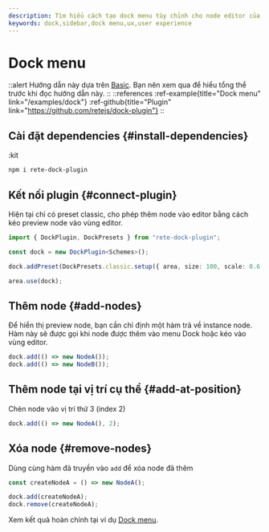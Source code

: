 ```yaml
---
description: Tìm hiểu cách tạo dock menu tùy chỉnh cho node editor của bạn với rete-dock-plugin, và cải thiện trải nghiệm người dùng với hướng dẫn từng bước này
keywords: dock,sidebar,dock menu,ux,user experience
---
```


# Dock menu

::alert
Hướng dẫn này dựa trên [Basic](/docs/guides/basic). Bạn nên xem qua để hiểu tổng thể trước khi đọc hướng dẫn này.
::
::references
:ref-example{title="Dock menu" link="/examples/dock"}
:ref-github{title="Plugin" link="https://github.com/retejs/dock-plugin"}
::

## Cài đặt dependencies {#install-dependencies}

:kit

```bash
npm i rete-dock-plugin
```

## Kết nối plugin {#connect-plugin}

Hiện tại chỉ có preset classic, cho phép thêm node vào editor bằng cách kéo preview node vào vùng editor.

```ts
import { DockPlugin, DockPresets } from "rete-dock-plugin";

const dock = new DockPlugin<Schemes>();

dock.addPreset(DockPresets.classic.setup({ area, size: 100, scale: 0.6 }));

area.use(dock);
```

## Thêm node {#add-nodes}

Để hiển thị preview node, bạn cần chỉ định một hàm trả về instance node. Hàm này sẽ được gọi khi node được thêm vào menu Dock hoặc kéo vào vùng editor.

```ts
dock.add(() => new NodeA());
dock.add(() => new NodeB());
```

## Thêm node tại vị trí cụ thể {#add-at-position}

Chèn node vào vị trí thứ 3 (index 2)

```ts
dock.add(() => new NodeA(), 2);
```

## Xóa node {#remove-nodes}

Dùng cùng hàm đã truyền vào `add` để xóa node đã thêm

```ts
const createNodeA = () => new NodeA();

dock.add(createNodeA);
dock.remove(createNodeA);
```

Xem kết quả hoàn chỉnh tại ví dụ [Dock menu](/examples/dock).
